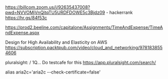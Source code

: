 https://billcom.zoom.us/j/92635437008?pwd=NVVOMjVnQitqTU5URDFDOWE5c3Bjdz09 - hackerrank https://hr.gs/84f53c

https://prod2.beeline.com/capitalone/Assignments/TimeAndExpense/TimeAndExpense.aspx

Design for High Availability and Elasticity on AWS https://subscription.packtpub.com/video/cloud_and_networking/9781838554606

pluralsight:  / 1Q... Do testcafe for this https://app.pluralsight.com/search/

alias aria2c='aria2c --check-certificate=false'
